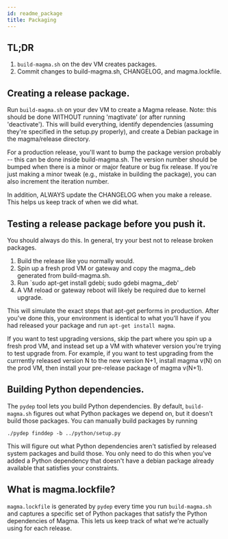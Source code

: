 ```yaml
---
id: readme_package
title: Packaging
---
```

TL;DR
-----
1. `build-magma.sh` on the dev VM creates packages.
2. Commit changes to build-magma.sh, CHANGELOG, and magma.lockfile.

Creating a release package.
---------------------------
Run `build-magma.sh` on your dev VM to create a Magma release. Note: this should
be done WITHOUT running 'magtivate' (or after running 'deactivate').
This will build everything, identify dependencies (assuming they're specified in
the setup.py properly), and create a Debian package in the magma/release
directory.

For a production release, you'll want to bump the package version probably --
this can be done inside build-magma.sh. The version number should be bumped
when there is a minor or major feature or bug fix release. If you're just
making a minor tweak (e.g., mistake in building the package), you can also
increment the iteration number.

In addition, ALWAYS update the CHANGELOG when you make a release. This helps us
keep track of when we did what.

Testing a release package before you push it.
---------------------------------------------
You should always do this. In general, try your best not to release broken
packages.

1. Build the release like you normally would.
2. Spin up a fresh prod VM or gateway and copy the magma_<version>.deb generated
from build-magma.sh.
3. Run `sudo apt-get install gdebi; sudo gdebi
   magma_<version>.deb'
4. A VM reload or gateway reboot will likely be required due to kernel upgrade. 

This will simulate the exact steps that apt-get performs in production.
After you've done this, your environment is identical to what you'll have if
you had released your package and run `apt-get install magma`.

If you want to test upgrading versions, skip the part where you spin up a fresh
prod VM, and instead set up a VM with whatever version you're trying to test
upgrade from. For example, if you want to test upgrading from the currrently
released version N to the new version N+1, install magma v(N) on the prod VM,
then install your pre-release package of magma v(N+1).

Building Python dependencies.
-----------------------------
The `pydep` tool lets you build Python dependencies. By default,
`build-magma.sh` figures out what Python packages we depend on, but it doesn't
build those packages. You can manually build packages by running

`./pydep finddep -b ../python/setup.py`

This will figure out what Python dependencies aren't satisfied by released
system packages and build those. You only need to do this when you've added a
Python dependency that doesn't have a debian package already available that
satisfies your constraints.

What is magma.lockfile?
-----------------------
`magma.lockfile` is generated by `pydep` every time you run `build-magma.sh`
and captures a specific set of Python packages that satisfy the Python
dependencies of Magma. This lets us keep track of what we're actually using for
each release.
